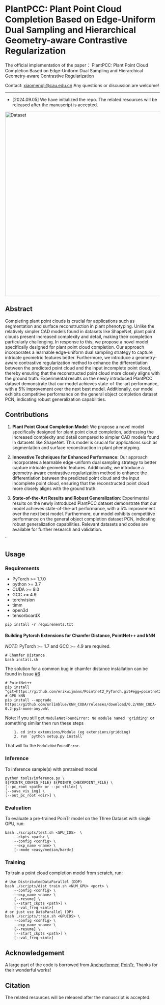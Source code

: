 # PlantPCC: Plant Point Cloud Completion Based on Edge-Uniform Dual Sampling and Hierarchical Geometry-aware Contrastive Regularization
The official implementation of the paper：
PlantPCC: Plant Point Cloud Completion Based on Edge-Uniform Dual Sampling and Hierarchical Geometry-aware Contrastive Regularization

Contact: xiaomengli@cau.edu.cn Any questions or discussion are welcome!

-----


+ [2024.09.05] We have initialized the repo. The related resources will be released after the manuscript is accepted.


<img src="assets/dataset.png" alt="Dataset" width="800" height="600">




## Abstract
Completing plant point clouds is crucial for applications such as segmentation and surface reconstruction in plant phenotyping. Unlike the relatively simpler CAD models found in datasets like ShapeNet, plant point clouds present increased complexity and detail, making their completion particularly challenging. In response to this, we propose a novel model specifically designed for plant point cloud completion. Our approach incorporates a learnable edge-uniform dual sampling strategy to capture intricate geometric features better. Furthermore, we introduce a geometry-aware contrastive regularization method to enhance the differentiation between the predicted point cloud and the input incomplete point cloud, thereby ensuring that the reconstructed point cloud more closely aligns with the ground truth. Experimental results on the newly introduced PlantPCC dataset demonstrate that our model achieves state-of-the-art performance, with a 5\% improvement over the next best model. Additionally, our model exhibits competitive performance on the general object completion dataset PCN, indicating robust generalization capabilities. 

## Contributions
1. **Plant Point Cloud Completion Model**: We propose a novel model specifically designed for plant point cloud completion, addressing the increased complexity and detail compared to simpler CAD models found in datasets like ShapeNet. This model is crucial for applications such as segmentation and surface reconstruction in plant phenotyping.

2. **Innovative Techniques for Enhanced Performance**: Our approach incorporates a learnable edge-uniform dual sampling strategy to better capture intricate geometric features. Additionally, we introduce a geometry-aware contrastive regularization method to enhance the differentiation between the predicted point cloud and the input incomplete point cloud, ensuring that the reconstructed point cloud more closely aligns with the ground truth.

3. **State-of-the-Art Results and Robust Generalization**: Experimental results on the newly introduced PlantPCC dataset demonstrate that our model achieves state-of-the-art performance, with a 5% improvement over the next best model. Furthermore, our model exhibits competitive performance on the general object completion dataset PCN, indicating robust generalization capabilities. Relevant datasets and codes are available for further research and validation.

`

## Usage

### Requirements

- PyTorch >= 1.7.0
- python >= 3.7
- CUDA >= 9.0
- GCC >= 4.9 
- torchvision
- timm
- open3d
- tensorboardX

```
pip install -r requirements.txt
```

#### Building Pytorch Extensions for Chamfer Distance, PointNet++ and kNN

*NOTE:* PyTorch >= 1.7 and GCC >= 4.9 are required.

```
# Chamfer Distance
bash install.sh
```
The solution for a common bug in chamfer distance installation can be found in Issue [#6](https://github.com/yuxumin/PoinTr/issues/6)
```
# PointNet++
pip install "git+https://github.com/erikwijmans/Pointnet2_PyTorch.git#egg=pointnet2_ops&subdirectory=pointnet2_ops_lib"
# GPU kNN
pip install --upgrade https://github.com/unlimblue/KNN_CUDA/releases/download/0.2/KNN_CUDA-0.2-py3-none-any.whl
```

Note: If you still get `ModuleNotFoundError: No module named 'gridding'` or something similar then run these steps

```
    1. cd into extensions/Module (eg extensions/gridding)
    2. run `python setup.py install`
```

That will fix the `ModuleNotFoundError`.




### Inference

To inference sample(s) with pretrained model

```
python tools/inference.py \
${POINTR_CONFIG_FILE} ${POINTR_CHECKPOINT_FILE} \
[--pc_root <path> or --pc <file>] \
[--save_vis_img] \
[--out_pc_root <dir>] \
```


### Evaluation

To evaluate a pre-trained PoinTr model on the Three Dataset with single GPU, run:

```
bash ./scripts/test.sh <GPU_IDS>  \
    --ckpts <path> \
    --config <config> \
    --exp_name <name> \
    [--mode <easy/median/hard>]
```


### Training

To train a point cloud completion model from scratch, run:

```
# Use DistributedDataParallel (DDP)
bash ./scripts/dist_train.sh <NUM_GPU> <port> \
    --config <config> \
    --exp_name <name> \
    [--resume] \
    [--start_ckpts <path>] \
    [--val_freq <int>]
# or just use DataParallel (DP)
bash ./scripts/train.sh <GPUIDS> \
    --config <config> \
    --exp_name <name> \
    [--resume] \
    [--start_ckpts <path>] \
    [--val_freq <int>]
```
## Acknowledgement
A large part of the code is borrowed from [Anchorformer](https://github.com/chenzhik/AnchorFormer), [PoinTr](https://github.com/ifzhang/ByteTrack),  Thanks for their wonderful works!

## Citation
The related resources will be released after the manuscript is accepted. 
